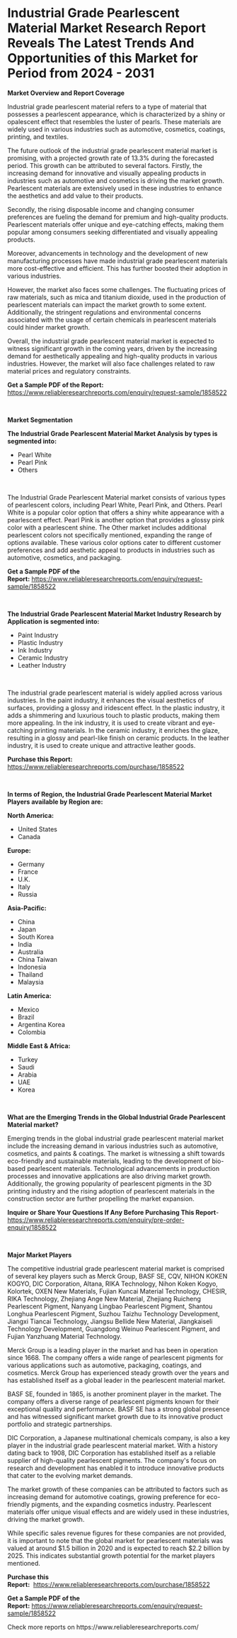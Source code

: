 <p><h1>Industrial Grade Pearlescent Material Market Research Report Reveals The Latest Trends And Opportunities of this Market for Period from 2024 - 2031</h1></p><p><strong>Market Overview and Report Coverage</strong></p>
<p><p>Industrial grade pearlescent material refers to a type of material that possesses a pearlescent appearance, which is characterized by a shiny or opalescent effect that resembles the luster of pearls. These materials are widely used in various industries such as automotive, cosmetics, coatings, printing, and textiles.</p><p>The future outlook of the industrial grade pearlescent material market is promising, with a projected growth rate of 13.3% during the forecasted period. This growth can be attributed to several factors. Firstly, the increasing demand for innovative and visually appealing products in industries such as automotive and cosmetics is driving the market growth. Pearlescent materials are extensively used in these industries to enhance the aesthetics and add value to their products.</p><p>Secondly, the rising disposable income and changing consumer preferences are fueling the demand for premium and high-quality products. Pearlescent materials offer unique and eye-catching effects, making them popular among consumers seeking differentiated and visually appealing products.</p><p>Moreover, advancements in technology and the development of new manufacturing processes have made industrial grade pearlescent materials more cost-effective and efficient. This has further boosted their adoption in various industries.</p><p>However, the market also faces some challenges. The fluctuating prices of raw materials, such as mica and titanium dioxide, used in the production of pearlescent materials can impact the market growth to some extent. Additionally, the stringent regulations and environmental concerns associated with the usage of certain chemicals in pearlescent materials could hinder market growth.</p><p>Overall, the industrial grade pearlescent material market is expected to witness significant growth in the coming years, driven by the increasing demand for aesthetically appealing and high-quality products in various industries. However, the market will also face challenges related to raw material prices and regulatory constraints.</p></p>
<p><strong>Get a Sample PDF of the Report:</strong> <a href="https://www.reliableresearchreports.com/enquiry/request-sample/1858522">https://www.reliableresearchreports.com/enquiry/request-sample/1858522</a></p>
<p>&nbsp;</p>
<p><strong>Market Segmentation</strong></p>
<p><strong>The Industrial Grade Pearlescent Material Market Analysis by types is segmented into:</strong></p>
<p><ul><li>Pearl White</li><li>Pearl Pink</li><li>Others</li></ul></p>
<p>&nbsp;</p>
<p><p>The Industrial Grade Pearlescent Material market consists of various types of pearlescent colors, including Pearl White, Pearl Pink, and Others. Pearl White is a popular color option that offers a shiny white appearance with a pearlescent effect. Pearl Pink is another option that provides a glossy pink color with a pearlescent shine. The Other market includes additional pearlescent colors not specifically mentioned, expanding the range of options available. These various color options cater to different customer preferences and add aesthetic appeal to products in industries such as automotive, cosmetics, and packaging.</p></p>
<p><strong>Get a Sample PDF of the Report:</strong>&nbsp;<a href="https://www.reliableresearchreports.com/enquiry/request-sample/1858522">https://www.reliableresearchreports.com/enquiry/request-sample/1858522</a></p>
<p>&nbsp;</p>
<p><strong>The Industrial Grade Pearlescent Material Market Industry Research by Application is segmented into:</strong></p>
<p><ul><li>Paint Industry</li><li>Plastic Industry</li><li>Ink Industry</li><li>Ceramic Industry</li><li>Leather Industry</li></ul></p>
<p>&nbsp;</p>
<p><p>The industrial grade pearlescent material is widely applied across various industries. In the paint industry, it enhances the visual aesthetics of surfaces, providing a glossy and iridescent effect. In the plastic industry, it adds a shimmering and luxurious touch to plastic products, making them more appealing. In the ink industry, it is used to create vibrant and eye-catching printing materials. In the ceramic industry, it enriches the glaze, resulting in a glossy and pearl-like finish on ceramic products. In the leather industry, it is used to create unique and attractive leather goods.</p></p>
<p><strong>Purchase this Report:</strong>&nbsp; <a href="https://www.reliableresearchreports.com/purchase/1858522">https://www.reliableresearchreports.com/purchase/1858522</a></p>
<p>&nbsp;</p>
<p><strong>In terms of Region, the Industrial Grade Pearlescent Material Market Players available by Region are:</strong></p>
<p>
    <p> <strong> North America: </strong>
        <ul>
            <li>United States</li>
            <li>Canada</li>
        </ul>
        </p> 
    <p> <strong> Europe: </strong>
        <ul>
            <li>Germany</li>
            <li>France</li>
            <li>U.K.</li>
            <li>Italy</li>
            <li>Russia</li>
        </ul>
        </p> 
    <p> <strong> Asia-Pacific: </strong>
        <ul>
            <li>China</li>
            <li>Japan</li>
            <li>South Korea</li>
            <li>India</li>
            <li>Australia</li>
            <li>China Taiwan</li>
            <li>Indonesia</li>
            <li>Thailand</li>
            <li>Malaysia</li>
        </ul>
        </p> 
    <p> <strong> Latin America: </strong>
        <ul>
            <li>Mexico</li>
            <li>Brazil</li>
            <li>Argentina Korea</li>
            <li>Colombia</li>
        </ul>
        </p> 
    <p> <strong> Middle East & Africa: </strong>
        <ul>
            <li>Turkey</li>
            <li>Saudi</li>
            <li>Arabia</li>
            <li>UAE</li>
            <li>Korea</li>
        </ul>
    </p>
    </p>
<p>&nbsp;</p>
<p><strong>What are the Emerging Trends in the Global Industrial Grade Pearlescent Material market?</strong></p>
<p><p>Emerging trends in the global industrial grade pearlescent material market include the increasing demand in various industries such as automotive, cosmetics, and paints & coatings. The market is witnessing a shift towards eco-friendly and sustainable materials, leading to the development of bio-based pearlescent materials. Technological advancements in production processes and innovative applications are also driving market growth. Additionally, the growing popularity of pearlescent pigments in the 3D printing industry and the rising adoption of pearlescent materials in the construction sector are further propelling the market expansion.</p></p>
<p><strong>Inquire or Share Your Questions If Any Before Purchasing This Report</strong>- <a href="https://www.reliableresearchreports.com/enquiry/pre-order-enquiry/1858522">https://www.reliableresearchreports.com/enquiry/pre-order-enquiry/1858522</a></p>
<p>&nbsp;</p>
<p><strong>Major Market Players</strong></p>
<p><p>The competitive industrial grade pearlescent material market is comprised of several key players such as Merck Group, BASF SE, CQV, NIHON KOKEN KOGYO, DIC Corporation, Altana, RIKA Technology, Nihon Koken Kogyo, Kolortek, OXEN New Materials, Fujian Kuncai Material Technology, CHESIR, RIKA Technology, Zhejiang Ange New Material, Zhejiang Ruicheng Pearlescent Pigment, Nanyang Lingbao Pearlescent Pigment, Shantou Longhua Pearlescent Pigment, Suzhou Taizhu Technology Development, Jiangxi Tiancai Technology, Jiangsu Bellide New Material, Jiangkaiseli Technology Development, Guangdong Weinuo Pearlescent Pigment, and Fujian Yanzhuang Material Technology.</p><p>Merck Group is a leading player in the market and has been in operation since 1668. The company offers a wide range of pearlescent pigments for various applications such as automotive, packaging, coatings, and cosmetics. Merck Group has experienced steady growth over the years and has established itself as a global leader in the pearlescent material market.</p><p>BASF SE, founded in 1865, is another prominent player in the market. The company offers a diverse range of pearlescent pigments known for their exceptional quality and performance. BASF SE has a strong global presence and has witnessed significant market growth due to its innovative product portfolio and strategic partnerships.</p><p>DIC Corporation, a Japanese multinational chemicals company, is also a key player in the industrial grade pearlescent material market. With a history dating back to 1908, DIC Corporation has established itself as a reliable supplier of high-quality pearlescent pigments. The company's focus on research and development has enabled it to introduce innovative products that cater to the evolving market demands.</p><p>The market growth of these companies can be attributed to factors such as increasing demand for automotive coatings, growing preference for eco-friendly pigments, and the expanding cosmetics industry. Pearlescent materials offer unique visual effects and are widely used in these industries, driving the market growth.</p><p>While specific sales revenue figures for these companies are not provided, it is important to note that the global market for pearlescent materials was valued at around $1.5 billion in 2020 and is expected to reach $2.2 billion by 2025. This indicates substantial growth potential for the market players mentioned.</p></p>
<p><strong>Purchase this Report:</strong>&nbsp;&nbsp;<a href="https://www.reliableresearchreports.com/purchase/1858522">https://www.reliableresearchreports.com/purchase/1858522</a></p>
<p></p>
<p><strong>Get a Sample PDF of the Report:</strong>&nbsp;<a href="https://www.reliableresearchreports.com/enquiry/request-sample/1858522">https://www.reliableresearchreports.com/enquiry/request-sample/1858522</a></p>
<p>Check more reports on https://www.reliableresearchreports.com/</p>